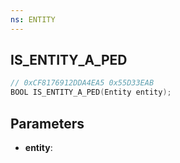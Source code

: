 ```yaml
---
ns: ENTITY
---
```

## IS_ENTITY_A_PED

```c
// 0xCF8176912DDA4EA5 0x55D33EAB
BOOL IS_ENTITY_A_PED(Entity entity);
```

## Parameters
* **entity**:
